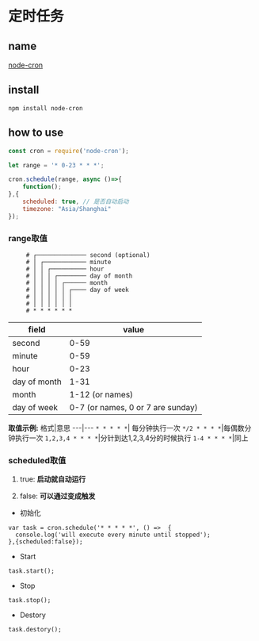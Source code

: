 # 定时任务

## name 

[node-cron](https://github.com/node-cron/node-cron)

## install

```
npm install node-cron 
```

## how to use

```js
const cron = require('node-cron');

let range = '* 0-23 * * *';

cron.schedule(range, async ()=>{
    function();
},{
    scheduled: true, // 是否自动启动
    timezone: "Asia/Shanghai"
});
```

### range取值

```
     # ┌────────────── second (optional)
     # │ ┌──────────── minute
     # │ │ ┌────────── hour
     # │ │ │ ┌──────── day of month
     # │ │ │ │ ┌────── month
     # │ │ │ │ │ ┌──── day of week
     # │ │ │ │ │ │
     # │ │ │ │ │ │
     # * * * * * *

```

field|value
---|---
second|0-59
minute|0-59
hour|0-23
day of month|1-31
month|1-12 (or names)
day of week|0-7 (or names, 0 or 7 are sunday)

**取值示例:**
格式|意思
---|---
`* * * * *`| 每分钟执行一次
`*/2 * * * *`|每偶数分钟执行一次
`1,2,3,4 * * * *`|分针到达1,2,3,4分的时候执行
`1-4 * * * *`|同上

### scheduled取值

1. true: 
**启动就自动运行**

1. false: 
**可以通过变成触发**

* 初始化

```
var task = cron.schedule('* * * * *', () =>  {
  console.log('will execute every minute until stopped');
},{scheduled:false});
```

* Start

```
task.start();
```

* Stop

```
task.stop();
```

* Destory

```
task.destory();
```

